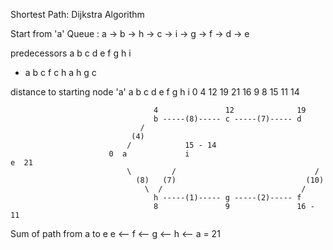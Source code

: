 Shortest Path: Dijkstra Algorithm

Start from 'a'
Queue : a -> b -> h -> c -> i -> g -> f -> d -> e

predecessors
a   b   c   d   e   f   g   h   i
-   a   b   c   f   c   h   a   h
                    g           c

distance to starting node 'a'
a   b   c   d   e   f   g   h   i
0   4   12  19  21  16  9   8   15
                    11          14

                                    4               12              19
                                    b -----(8)----- c -----(7)----- d
                                 /                             
                               (4)                           
                              /            15 - 14                              
                          0  a             i                               e  21      
                              \         /                               /
                                (8)   (7)                             (10)  
                                  \  /                               /
                                    h -----(1)----- g -----(2)----- f
                                    8               9               16 - 11

Sum of path from a to e
e <-- f <-- g <-- h <-- a = 21